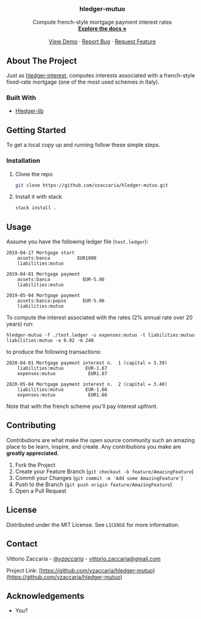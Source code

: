 <!--
*** Thanks for checking out the Best-README-Template. If you have a suggestion
*** that would make this better, please fork the repo and create a pull request
*** or simply open an issue with the tag "enhancement".
*** Thanks again! Now go create something AMAZING! :D
***
***
***
*** To avoid retyping too much info. Do a search and replace for the following:
*** vzaccaria, hledger-mutuo, twitter_handle, email, hledger-mutuo, Compute french-style mortgage payment rates
-->

<!-- PROJECT SHIELDS -->
<!--
*** I'm using markdown "reference style" links for readability.
*** Reference links are enclosed in brackets [ ] instead of parentheses ( ).
*** See the bottom of this document for the declaration of the reference variables
*** for contributors-url, forks-url, etc. This is an optional, concise syntax you may use.
*** https://www.markdownguide.org/basic-syntax/#reference-style-links
-->

<!--[![Contributors][contributors-shield]][contributors-url]
[![Forks][forks-shield]][forks-url] [![Stargazers][stars-shield]][stars-url]
[![Issues][issues-shield]][issues-url]
[![MIT License][license-shield]][license-url]
[![LinkedIn][linkedin-shield]][linkedin-url]-->

<!-- PROJECT LOGO -->
<br />
<p align="center">

  <h3 align="center">hledger-mutuo</h3>

  <p align="center">
    Compute french-style mortgage payment interest rates
    <br />
    <a href="https://github.com/vzaccaria/hledger-mutuo"><strong>Explore the docs »</strong></a>
    <br />
    <br />
    <a href="https://github.com/vzaccaria/hledger-mutuo">View Demo</a>
    ·
    <a href="https://github.com/vzaccaria/hledger-mutuo/issues">Report Bug</a>
    ·
    <a href="https://github.com/vzaccaria/hledger-mutuo/issues">Request Feature</a>
  </p>
</p>

<!-- ABOUT THE PROJECT -->

## About The Project

<!-- [![Product Name Screen Shot][product-screenshot]](https://example.com) -->

Just as [hledger-interest](https://hackage.haskell.org/package/hledger-interest), computes interests associated with a french-style fixed-rate mortgage (one of the most used schemes in Italy).


### Built With

- [Hledger-lib](https://hackage.haskell.org/package/hledger)

<!-- GETTING STARTED -->

## Getting Started

To get a local copy up and running follow these simple steps.

### Installation

1. Clone the repo

   ```sh
   git clone https://github.com/vzaccaria/hledger-mutuo.git
   ```
2. Install it with stack 

   ```sh
   stack install .
   ```

<!-- USAGE EXAMPLES -->

## Usage

Assume you have the following ledger file (`test.ledger`):

```ledger
2019-04-17 Mortgage start
    assets:banca          EUR1000
    liabilities:mutuo    

2019-04-01 Mortgage payment 
    assets:banca            EUR-5.06
    liabilities:mutuo       

2019-05-04 Mortgage payment 
    assets:banca:popso      EUR-5.06
    liabilities:mutuo
```

To compute the interest associated with the rates (2% annual rate over 20 years) run:

```
hledger-mutuo -f ./test.ledger -s expenses:mutuo -t liabilities:mutuo liabilities:mutuo -a 0.02 -m 240
```

to produce the following transactions:

```ledger
2020-04-01 Mortgage payment interest n.  1 (capital = 3.39)
    liabilities:mutuo        EUR-1.67
    expenses:mutuo            EUR1.67

2020-05-04 Mortgage payment interest n.  2 (capital = 3.40)
    liabilities:mutuo        EUR-1.66
    expenses:mutuo            EUR1.66
```

Note that with the french scheme you'll pay interest upfront.

## Contributing

Contributions are what make the open source community such an amazing place to
be learn, inspire, and create. Any contributions you make are **greatly
appreciated**.

1. Fork the Project
2. Create your Feature Branch (`git checkout -b feature/AmazingFeature`)
3. Commit your Changes (`git commit -m 'Add some AmazingFeature'`)
4. Push to the Branch (`git push origin feature/AmazingFeature`)
5. Open a Pull Request

<!-- LICENSE -->

## License

Distributed under the MIT License. See `LICENSE` for more information.

<!-- CONTACT -->

## Contact

Vittorio Zaccaria - [@_vzaccaria_](https://twitter.com/_vzaccaria_) - vittorio.zaccaria@gmail.com

Project Link:
[https://github.com/vzaccaria/hledger-mutuo](https://github.com/vzaccaria/hledger-mutuo)

<!-- ACKNOWLEDGEMENTS -->

## Acknowledgements

- You?


<!--<!-- MARKDOWN LINKS & IMAGES -->
<!-- https://www.markdownguide.org/basic-syntax/#reference-style-links -->

[contributors-shield]:
  https://img.shields.io/github/contributors/vzaccaria/repo.svg?style=for-the-badge
[contributors-url]: https://github.com/vzaccaria/repo/graphs/contributors
[forks-shield]:
  https://img.shields.io/github/forks/vzaccaria/repo.svg?style=for-the-badge
[forks-url]: https://github.com/vzaccaria/repo/network/members
[stars-shield]:
  https://img.shields.io/github/stars/vzaccaria/repo.svg?style=for-the-badge
[stars-url]: https://github.com/vzaccaria/repo/stargazers
[issues-shield]:
  https://img.shields.io/github/issues/vzaccaria/repo.svg?style=for-the-badge
[issues-url]: https://github.com/vzaccaria/repo/issues
[license-shield]:
  https://img.shields.io/github/license/vzaccaria/repo.svg?style=for-the-badge
[license-url]: https://github.com/vzaccaria/repo/blob/master/LICENSE.txt
[linkedin-shield]:
  https://img.shields.io/badge/-LinkedIn-black.svg?style=for-the-badge&logo=linkedin&colorB=555
[linkedin-url]: https://linkedin.com/in/vzaccaria-->
